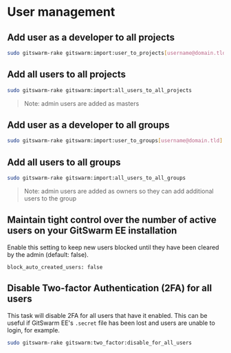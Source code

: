 # User management

## Add user as a developer to all projects

```bash
sudo gitswarm-rake gitswarm:import:user_to_projects[username@domain.tld]
```

## Add all users to all projects

```bash
sudo gitswarm-rake gitswarm:import:all_users_to_all_projects
```

> Note: admin users are added as masters

## Add user as a developer to all groups

```bash
sudo gitswarm-rake gitswarm:import:user_to_groups[username@domain.tld]
```

## Add all users to all groups

```bash
sudo gitswarm-rake gitswarm:import:all_users_to_all_groups
```

> Note:  admin users are added as owners so they can add additional users to
         the group

## Maintain tight control over the number of active users on your GitSwarm EE installation

Enable this setting to keep new users blocked until they have been cleared
by the admin (default: false).

```
block_auto_created_users: false
```

## Disable Two-factor Authentication (2FA) for all users

This task will disable 2FA for all users that have it enabled. This can be
useful if GitSwarm EE's `.secret` file has been lost and users are unable to
login, for example.

```bash
sudo gitswarm-rake gitswarm:two_factor:disable_for_all_users
```

